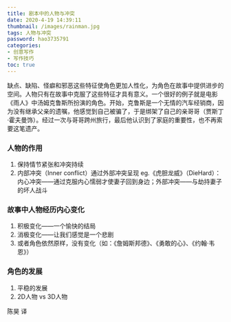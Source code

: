 ```yaml
---
title: 剧本中的人物与冲突
date: 2020-4-19 14:39:11
thumbnail: /images/rainman.jpg
tags: 人物与冲突
password: hao3735791
categories: 
- 创意写作
- 写作技巧
toc: true
---
```


缺点、缺陷、怪癖和邪恶这些特征使角色更加人性化，为角色在故事中提供进步的空间。人物只有在故事中克服了这些特征才具有意义。一个很好的例子就是电影《雨人》中汤姆克鲁斯所扮演的角色。开始，克鲁斯是一个无情的汽车经销商，因为没有继承父亲的遗嘱，他感觉到自己被骗了，于是绑架了自己的亲哥哥（贾斯丁·霍夫曼饰）。经过一次与哥哥跨州旅行，最后他认识到了家庭的重要性，也不再索要这笔遗产。
<!-- more -->
### 人物的作用

1. 保持情节紧张和冲突持续
2. 内部冲突（Inner conflict）通过外部冲突呈现
eg.《虎胆龙威》（DieHard）：内心冲突——通过克服内心懦弱才使妻子回到身边；外部冲突——与劫持妻子的坏人战斗

### 故事中人物经历内心变化

1. 积极变化——一个愉快的结局
2. 消极变化——让我们感觉是一个悲剧
3. 或者角色依然原样，没有变化（如：《詹姆斯邦德》、《勇敢的心》、《约翰·韦恩》）

### 角色的发展

1. 平稳的发展
2. 2D人物 vs 3D人物

陈昊 译
